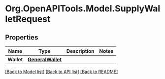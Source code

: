 
# Org.OpenAPITools.Model.SupplyWalletRequest

## Properties

Name | Type | Description | Notes
------------ | ------------- | ------------- | -------------
**Wallet** | [**GeneralWallet**](GeneralWallet.md) |  | 

[[Back to Model list]](../README.md#documentation-for-models)
[[Back to API list]](../README.md#documentation-for-api-endpoints)
[[Back to README]](../README.md)

